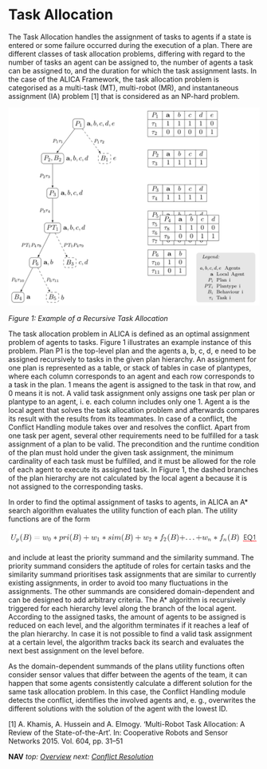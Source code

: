 # Task Allocation
The Task Allocation handles the assignment of tasks to agents if a state is entered or some failure occurred during the execution of a plan. There are different classes of task allocation problems, differing with regard to the number of tasks an agent can be assigned to, the number of agents a task can be assigned to, and the duration for which the task assignment lasts. In the case of the ALICA Framework, the task allocation problem is categorised as a multi-task (MT), multi-robot (MR), and instantaneous assignment (IA) problem [1] that is considered as an NP-hard problem.

![task_allocation_example](../images/task_allocation_example.png)

*Figure 1: Example of a Recursive Task Allocation*

The task allocation problem in ALICA is defined as an optimal assignment problem of agents to tasks. Figure 1 illustrates an example instance of this problem. Plan P1 is the top-level plan and the agents a, b, c, d, e need to be assigned recursively to tasks in the given plan hierarchy. An assignment for one plan is represented as a table, or stack of tables in case of plantypes, where each column corresponds to an agent and each row corresponds to a task in the plan. 1 means the agent is assigned to the task in that row, and 0 means it is not. A valid task assignment only assigns one task per plan or plantype to an agent, i. e. each column includes only one 1. Agent a is the local agent that solves the task allocation problem and afterwards compares its result with the results from its teammates. In case of a conflict, the Conflict Handling module takes over and resolves the conflict. Apart from one task per agent, several other requirements need to be fulfilled for a task assignment of a plan to be valid. The precondition and the runtime condition of the plan must hold under the given task assignment, the minimum cardinality of each task must be fulfilled, and it must be allowed for the role of each agent to execute its assigned task. In Figure 1, the dashed branches of the plan hierarchy are not calculated by the local agent a because it is not assigned to the corresponding tasks.

In order to find the optimal assignment of tasks to agents, in ALICA an A* search algorithm evaluates the utility function of each plan. The utility functions are of the form

![Utility Function $$U_p(B) = w_0*pri(B) + w_1*sim(B) + w_2*f_2(B)+...+w_n*f_n(B)$$  EQ1](../images/utility_function.png)

and include at least the priority summand and the similarity summand. The priority summand considers the aptitude of roles for certain tasks and the similarity summand prioritises task assignments that are similar to currently existing assignments, in order to avoid too many fluctuations in the assignments. The other summands are considered domain-dependent and can be designed to add arbitrary criteria. The A* algorithm is recursively triggered for each hierarchy level along the branch of the local agent. According to the assigned tasks, the amount of agents to be assigned is reduced on each level, and the algorithm terminates if it reaches a leaf of the plan hierarchy. In case it is not possible to find a valid task assignment at a certain level, the algorithm tracks back its search and evaluates the next best assignment on the level before.

As the domain-dependent summands of the plans utility functions often consider sensor values that differ between the agents of the team, it can happen that some agents consistently calculate a different solution for the same task allocation problem. In this case, the Conflict Handling module detects the conflict, identifies the involved agents and, e. g., overwrites the different solutions with the solution of the agent with the lowest ID.

[1] A. Khamis, A. Hussein and A. Elmogy. ‘Multi-Robot Task Allocation: A Review of the State-of-the-Art’. In: Cooperative Robots and Sensor Networks 2015. Vol. 604, pp. 31–51

**NAV**  *top: [Overview](../README.md)* *next: [Conflict Resolution](conflict_resolution.md)*

